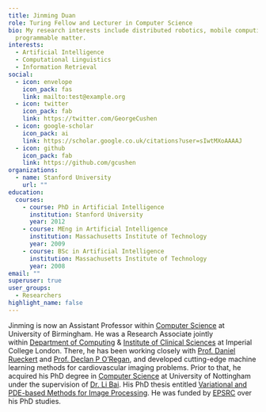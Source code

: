 ```yaml
---
title: Jinming Duan
role: Turing Fellow and Lecturer in Computer Science
bio: My research interests include distributed robotics, mobile computing and
  programmable matter.
interests:
  - Artificial Intelligence
  - Computational Linguistics
  - Information Retrieval
social:
  - icon: envelope
    icon_pack: fas
    link: mailto:test@example.org
  - icon: twitter
    icon_pack: fab
    link: https://twitter.com/GeorgeCushen
  - icon: google-scholar
    icon_pack: ai
    link: https://scholar.google.co.uk/citations?user=sIwtMXoAAAAJ
  - icon: github
    icon_pack: fab
    link: https://github.com/gcushen
organizations:
  - name: Stanford University
    url: ""
education:
  courses:
    - course: PhD in Artificial Intelligence
      institution: Stanford University
      year: 2012
    - course: MEng in Artificial Intelligence
      institution: Massachusetts Institute of Technology
      year: 2009
    - course: BSc in Artificial Intelligence
      institution: Massachusetts Institute of Technology
      year: 2008
email: ""
superuser: true
user_groups:
  - Researchers
highlight_name: false
---
```

<!--StartFragment-->

Jinming is now an Assistant Professor within [Computer Science](http://www.cs.bham.ac.uk/) at University of Birmingham. He was a Research Associate jointly within [Department of Computing](https://biomedia.doc.ic.ac.uk/) & [Institute of Clinical Sciences](https://www.imperial.ac.uk/institute-clinical-sciences/research/imaging-sciences/) at Imperial College London. There, he has been working closely with [Prof. Daniel Rueckert](http://wp.doc.ic.ac.uk/dr/) and [Prof. Declan P O’Regan](https://www.imperial.ac.uk/people/declan.oregan), and developed cutting-edge machine learning methods for cardiovascular imaging problems. Prior to that, he acquired his PhD degree in [Computer Science](https://www.nottingham.ac.uk/computerscience/) at University of Nottingham under the supervision of [Dr. Li Bai](http://www.cs.nott.ac.uk/~itzbl/index.html). His PhD thesis entitled [Variational and PDE-based Methods for Image Processing](http://localhost:1313/thesis/Thesis.pdf). He was funded by [EPSRC](https://epsrc.ukri.org/) over his PhD studies.

<!--EndFragment-->